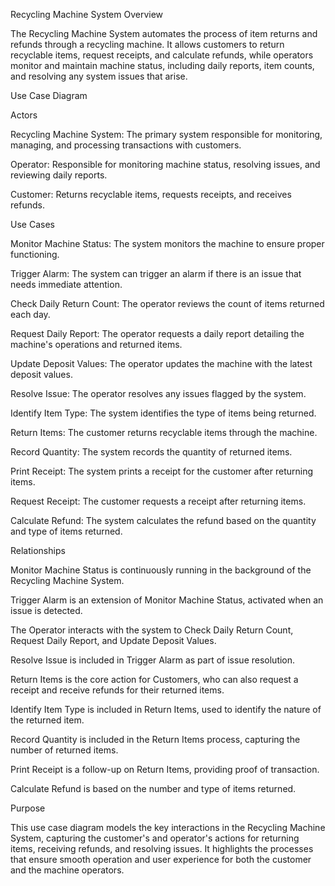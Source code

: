 Recycling Machine System
Overview

The Recycling Machine System automates the process of item returns and refunds through a recycling machine. It allows customers to return recyclable items, request receipts, and calculate refunds, while operators monitor and maintain machine status, including daily reports, item counts, and resolving any system issues that arise.

Use Case Diagram

Actors

Recycling Machine System: The primary system responsible for monitoring, managing, and processing transactions with customers.

Operator: Responsible for monitoring machine status, resolving issues, and reviewing daily reports.

Customer: Returns recyclable items, requests receipts, and receives refunds.

Use Cases

Monitor Machine Status: The system monitors the machine to ensure proper functioning.

Trigger Alarm: The system can trigger an alarm if there is an issue that needs immediate attention.

Check Daily Return Count: The operator reviews the count of items returned each day.

Request Daily Report: The operator requests a daily report detailing the machine's operations and returned items.

Update Deposit Values: The operator updates the machine with the latest deposit values.

Resolve Issue: The operator resolves any issues flagged by the system.

Identify Item Type: The system identifies the type of items being returned.

Return Items: The customer returns recyclable items through the machine.

Record Quantity: The system records the quantity of returned items.

Print Receipt: The system prints a receipt for the customer after returning items.

Request Receipt: The customer requests a receipt after returning items.

Calculate Refund: The system calculates the refund based on the quantity and type of items returned.

Relationships

Monitor Machine Status is continuously running in the background of the Recycling Machine System.

Trigger Alarm is an extension of Monitor Machine Status, activated when an issue is detected.

The Operator interacts with the system to Check Daily Return Count, Request Daily Report, and Update Deposit Values.

Resolve Issue is included in Trigger Alarm as part of issue resolution.

Return Items is the core action for Customers, who can also request a receipt and receive refunds for their returned items.

Identify Item Type is included in Return Items, used to identify the nature of the returned item.

Record Quantity is included in the Return Items process, capturing the number of returned items.

Print Receipt is a follow-up on Return Items, providing proof of transaction.

Calculate Refund is based on the number and type of items returned.

Purpose

This use case diagram models the key interactions in the Recycling Machine System, capturing the customer's and operator's actions for returning items, receiving refunds, and resolving issues. It highlights the processes that ensure smooth operation and user experience for both the customer and the machine operators.
